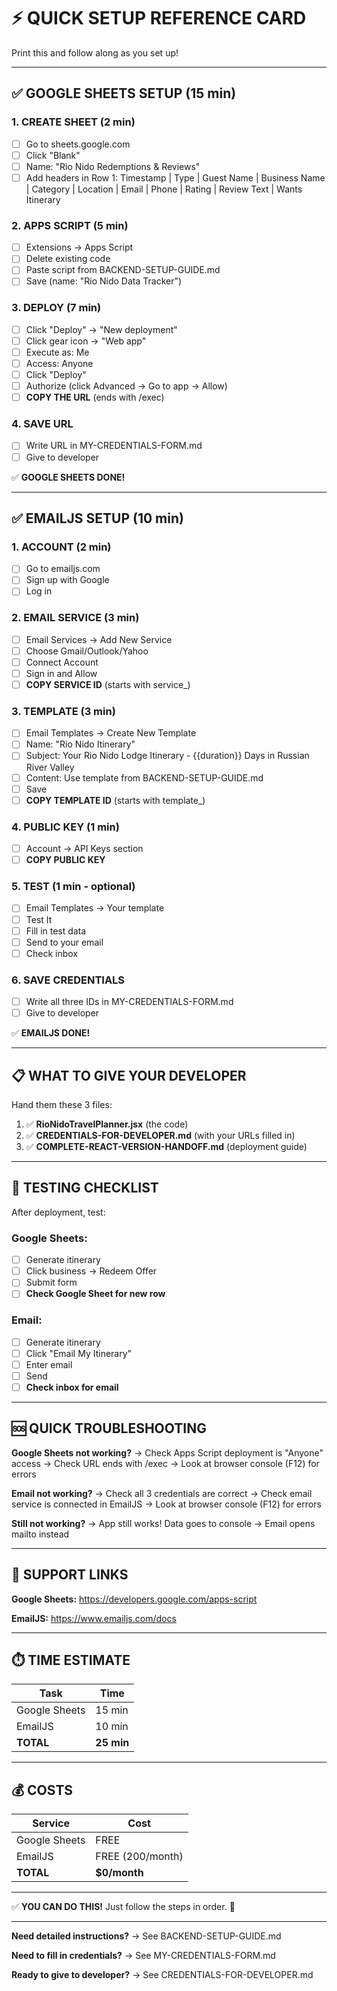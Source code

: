 # ⚡ QUICK SETUP REFERENCE CARD

Print this and follow along as you set up!

---

## ✅ GOOGLE SHEETS SETUP (15 min)

### 1. CREATE SHEET (2 min)
- [ ] Go to sheets.google.com
- [ ] Click "Blank"
- [ ] Name: "Rio Nido Redemptions & Reviews"
- [ ] Add headers in Row 1: Timestamp | Type | Guest Name | Business Name | Category | Location | Email | Phone | Rating | Review Text | Wants Itinerary

### 2. APPS SCRIPT (5 min)
- [ ] Extensions → Apps Script
- [ ] Delete existing code
- [ ] Paste script from BACKEND-SETUP-GUIDE.md
- [ ] Save (name: "Rio Nido Data Tracker")

### 3. DEPLOY (7 min)
- [ ] Click "Deploy" → "New deployment"
- [ ] Click gear icon → "Web app"
- [ ] Execute as: Me
- [ ] Access: Anyone
- [ ] Click "Deploy"
- [ ] Authorize (click Advanced → Go to app → Allow)
- [ ] **COPY THE URL** (ends with /exec)

### 4. SAVE URL
- [ ] Write URL in MY-CREDENTIALS-FORM.md
- [ ] Give to developer

✅ **GOOGLE SHEETS DONE!**

---

## ✅ EMAILJS SETUP (10 min)

### 1. ACCOUNT (2 min)
- [ ] Go to emailjs.com
- [ ] Sign up with Google
- [ ] Log in

### 2. EMAIL SERVICE (3 min)
- [ ] Email Services → Add New Service
- [ ] Choose Gmail/Outlook/Yahoo
- [ ] Connect Account
- [ ] Sign in and Allow
- [ ] **COPY SERVICE ID** (starts with service_)

### 3. TEMPLATE (3 min)
- [ ] Email Templates → Create New Template
- [ ] Name: "Rio Nido Itinerary"
- [ ] Subject: Your Rio Nido Lodge Itinerary - {{duration}} Days in Russian River Valley
- [ ] Content: Use template from BACKEND-SETUP-GUIDE.md
- [ ] Save
- [ ] **COPY TEMPLATE ID** (starts with template_)

### 4. PUBLIC KEY (1 min)
- [ ] Account → API Keys section
- [ ] **COPY PUBLIC KEY**

### 5. TEST (1 min - optional)
- [ ] Email Templates → Your template
- [ ] Test It
- [ ] Fill in test data
- [ ] Send to your email
- [ ] Check inbox

### 6. SAVE CREDENTIALS
- [ ] Write all three IDs in MY-CREDENTIALS-FORM.md
- [ ] Give to developer

✅ **EMAILJS DONE!**

---

## 📋 WHAT TO GIVE YOUR DEVELOPER

Hand them these 3 files:

1. ✅ **RioNidoTravelPlanner.jsx** (the code)
2. ✅ **CREDENTIALS-FOR-DEVELOPER.md** (with your URLs filled in)
3. ✅ **COMPLETE-REACT-VERSION-HANDOFF.md** (deployment guide)

---

## 🧪 TESTING CHECKLIST

After deployment, test:

### Google Sheets:
- [ ] Generate itinerary
- [ ] Click business → Redeem Offer
- [ ] Submit form
- [ ] **Check Google Sheet for new row**

### Email:
- [ ] Generate itinerary
- [ ] Click "Email My Itinerary"
- [ ] Enter email
- [ ] Send
- [ ] **Check inbox for email**

---

## 🆘 QUICK TROUBLESHOOTING

**Google Sheets not working?**
→ Check Apps Script deployment is "Anyone" access
→ Check URL ends with /exec
→ Look at browser console (F12) for errors

**Email not working?**
→ Check all 3 credentials are correct
→ Check email service is connected in EmailJS
→ Look at browser console (F12) for errors

**Still not working?**
→ App still works! Data goes to console
→ Email opens mailto instead

---

## 📱 SUPPORT LINKS

**Google Sheets:**
https://developers.google.com/apps-script

**EmailJS:**
https://www.emailjs.com/docs

---

## ⏱️ TIME ESTIMATE

| Task | Time |
|------|------|
| Google Sheets | 15 min |
| EmailJS | 10 min |
| **TOTAL** | **25 min** |

---

## 💰 COSTS

| Service | Cost |
|---------|------|
| Google Sheets | FREE |
| EmailJS | FREE (200/month) |
| **TOTAL** | **$0/month** |

---

✅ **YOU CAN DO THIS!** Just follow the steps in order. 🎉

---

**Need detailed instructions?** → See BACKEND-SETUP-GUIDE.md

**Need to fill in credentials?** → See MY-CREDENTIALS-FORM.md

**Ready to give to developer?** → See CREDENTIALS-FOR-DEVELOPER.md
